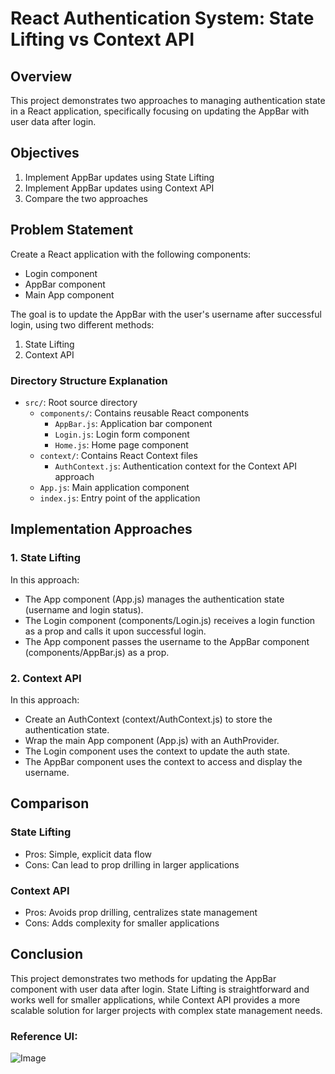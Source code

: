 # React Authentication System: State Lifting vs Context API

## Overview

This project demonstrates two approaches to managing authentication state in a React application, specifically focusing on updating the AppBar with user data after login.

## Objectives

1. Implement AppBar updates using State Lifting
2. Implement AppBar updates using Context API
3. Compare the two approaches

## Problem Statement

Create a React application with the following components:
- Login component
- AppBar component
- Main App component

The goal is to update the AppBar with the user's username after successful login, using two different methods:

1. State Lifting
2. Context API

### Directory Structure Explanation

- `src/`: Root source directory
  - `components/`: Contains reusable React components
    - `AppBar.js`: Application bar component
    - `Login.js`: Login form component
    - `Home.js`: Home page component
  - `context/`: Contains React Context files
    - `AuthContext.js`: Authentication context for the Context API approach
  - `App.js`: Main application component
  - `index.js`: Entry point of the application


## Implementation Approaches

### 1. State Lifting

In this approach:
- The App component (App.js) manages the authentication state (username and login status).
- The Login component (components/Login.js) receives a login function as a prop and calls it upon successful login.
- The App component passes the username to the AppBar component (components/AppBar.js) as a prop.

### 2. Context API

In this approach:
- Create an AuthContext (context/AuthContext.js) to store the authentication state.
- Wrap the main App component (App.js) with an AuthProvider.
- The Login component uses the context to update the auth state.
- The AppBar component uses the context to access and display the username.

## Comparison

### State Lifting
- Pros: Simple, explicit data flow
- Cons: Can lead to prop drilling in larger applications

### Context API
- Pros: Avoids prop drilling, centralizes state management
- Cons: Adds complexity for smaller applications

## Conclusion                                                      

This project demonstrates two methods for updating the AppBar component with user data after login. State Lifting is straightforward and works well for smaller applications, while Context API provides a more scalable solution for larger projects with complex state management needs.


### Reference UI:

![Image](https://utfs.io/f/A8JZzw0Laf9jwP5plZUDQN0fkp6bvhZM78nmg2zcWSAPE3eR)





